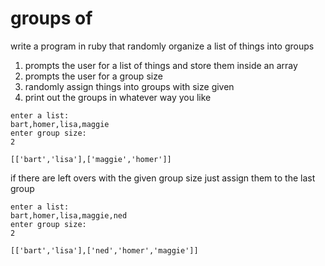 # groups of

write a program in ruby that randomly organize a list of things into groups

1. prompts the user for a list of things and store them inside an array
2. prompts the user for a group size
3. randomly assign things into groups with size given
4. print out the groups in whatever way you like

```
enter a list:
bart,homer,lisa,maggie
enter group size:
2

[['bart','lisa'],['maggie','homer']]
```

if there are left overs with the given group size just assign them to the last group

```
enter a list:
bart,homer,lisa,maggie,ned
enter group size:
2

[['bart','lisa'],['ned','homer','maggie']]
```
